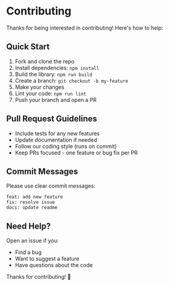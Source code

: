# Contributing

Thanks for being interested in contributing! Here's how to help:

## Quick Start

1. Fork and clone the repo
2. Install dependencies: `npm install`
3. Build the library: `npm run build`
4. Create a branch: `git checkout -b my-feature`
5. Make your changes
6. Lint your code: `npm run lint`
7. Push your branch and open a PR

## Pull Request Guidelines

- Include tests for any new features
- Update documentation if needed
- Follow our coding style (runs on commit)
- Keep PRs focused - one feature or bug fix per PR

## Commit Messages

Please use clear commit messages:

```
feat: add new feature
fix: resolve issue
docs: update readme
```

## Need Help?

Open an issue if you:
- Find a bug
- Want to suggest a feature
- Have questions about the code

Thanks for contributing! 🎉